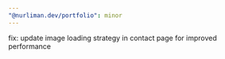 ```yaml
---
"@nurliman.dev/portfolio": minor
---
```


fix: update image loading strategy in contact page for improved performance
